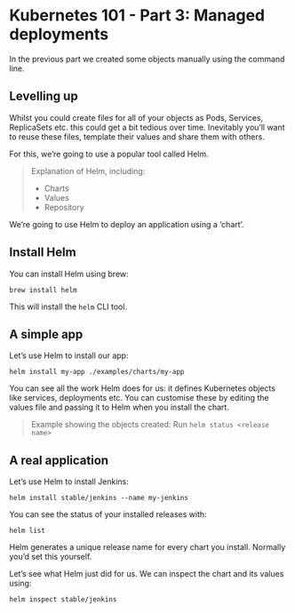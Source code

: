 # Kubernetes 101 - Part 3: Managed deployments

In the previous part we created some objects manually using the command line.

## Levelling up

Whilst you could create files for all of your objects as Pods, Services, ReplicaSets etc. this could get a bit tedious over time. Inevitably you’ll want to reuse these files, template their values and share them with others.

For this, we’re going to use a popular tool called Helm.

> Explanation of Helm, including:
> - Charts
> - Values
> - Repository

We’re going to use Helm to deploy an application using a ‘chart’.

## Install Helm

You can install Helm using brew:

    brew install helm

This will install the `helm` CLI tool.

## A simple app

Let’s use Helm to install our app:

    helm install my-app ./examples/charts/my-app

You can see all the work Helm does for us: it defines Kubernetes objects like services, deployments etc. You can customise these by editing the values file and passing it to Helm when you install the chart.

> Example showing the objects created:
> Run `helm status <release name>`


## A real application

Let’s use Helm to install Jenkins:

    helm install stable/jenkins --name my-jenkins

You can see the status of your installed releases with:

    helm list

Helm generates a unique release name for every chart you install. Normally you’d set this yourself.

Let’s see what Helm just did for us. We can inspect the chart and its values using:

    helm inspect stable/jenkins
